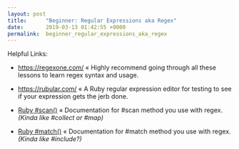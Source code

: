 ```yaml
---
layout: post
title:      "Beginner: Regular Expressions aka Regex"
date:       2019-03-13 01:42:55 +0000
permalink:  beginner_regular_expressions_aka_regex
---
```





Helpful Links:

* https://regexone.com/ « Highly recommend going through all these lessons to learn regex syntax and usage.

* https://rubular.com/ « A Ruby regular expression editor for testing to see if your expression gets the jerb done.

* [Ruby #scan()](https://ruby-doc.org/core-2.2.0/String.html#method-i-scan) « Documentation for #scan method you use with regex. *(Kinda like #collect or #map)*

* [Ruby #match()](https://ruby-doc.org/core-2.1.4/Regexp.html#method-i-match) « Documentation for #match method you use with regex. *(Kinda like #include?)*
